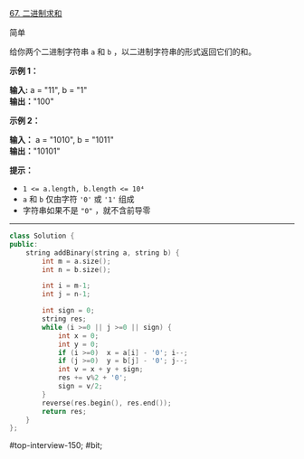 [67. 二进制求和](https://leetcode.cn/problems/add-binary/)

简单

给你两个二进制字符串 `a` 和 `b` ，以二进制字符串的形式返回它们的和。

**示例 1：**

**输入:** a = "11", b = "1"  
**输出：**"100"  

**示例 2：**

**输入：** a = "1010", b = "1011"  
**输出：**"10101"  

**提示：**

- `1 <= a.length, b.length <= 10⁴`
- `a` 和 `b` 仅由字符 `'0'` 或 `'1'` 组成
- 字符串如果不是 `"0"` ，就不含前导零
---- ---- 
```cpp
class Solution {
public:
    string addBinary(string a, string b) {
        int m = a.size();
        int n = b.size();

        int i = m-1;
        int j = n-1;

        int sign = 0;
        string res;
        while (i >=0 || j >=0 || sign) {
            int x = 0;
            int y = 0;
            if (i >=0)  x = a[i] - '0'; i--;
            if (j >=0)  y = b[j] - '0'; j--;
            int v = x + y + sign;
            res += v%2 + '0';
            sign = v/2;
        }
        reverse(res.begin(), res.end());
        return res;
    }
};
```
#top-interview-150; #bit;  